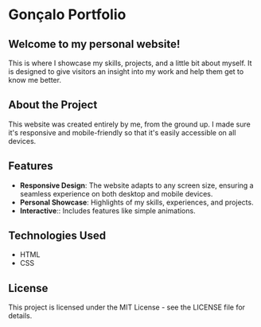# Gonçalo Portfolio

## Welcome to my personal website! 

This is where I showcase my skills, projects, and a little bit about myself. It is designed to give visitors an insight into my work and help them get to know me better.

## About the Project

This website was created entirely by me, from the ground up. I made sure it's responsive and mobile-friendly so that it's easily accessible on all devices.

## Features

- **Responsive Design**: The website adapts to any screen size, ensuring a seamless experience on both desktop and mobile devices.
- **Personal Showcase**: Highlights of my skills, experiences, and projects.
- **Interactive**:: Includes features like simple animations.

## Technologies Used

- HTML
- CSS

## License

This project is licensed under the MIT License - see the LICENSE file for details.